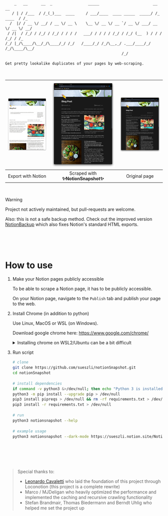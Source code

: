 ```
    _   __      __  _                _____                        __          __
   / | / /___  / /_(_)___  ____     / ___/____  ____ _____  _____/ /_  ____  / /_
  /  |/ / __ \/ __/ / __ \/ __ \    \__ \/ __ \/ __ `/ __ \/ ___/ __ \/ __ \/ __/
 / /|  / /_/ / /_/ / /_/ / / / /   ___/ / / / / /_/ / /_/ (__  ) / / / /_/ / /_
/_/ |_/\____/\__/_/\____/_/ /_/   /____/_/ /_/\__,_/ .___/____/_/ /_/\____/\__/
                                                    /_/

Get pretty lookalike duplicates of your pages by web-scraping.
```

<br>

| <img width="685" src="docs/assets/export.jpeg"> | <img width="685" src="docs/assets/snapshot.jpeg"> | <img width="685" src="docs/assets/original.jpeg"> |
| :---------------------------------------------: | :-----------------------------------------------: | :-----------------------------------------------: |
|               Export with Notion                |        Scraped with **✨NotionSnapshot✨**         |                   Original page                   |

<br>

> [!WARNING]
> Project not actively maintained, but pull-requests are welcome.
>
> Also: this is not a safe backup method. Check out the improved version [NotionBackup](https://github.com/sueszli/notionBackup) which also fixes Notion's standard HTML exports.

<br><br><br>

# How to use

1. Make your Notion pages publicly accessible

    To be able to scrape a Notion page, it has to be publicly accessible.
    
    On your Notion page, navigate to the `Publish` tab and publish your page to the web.

2. Install Chrome (in addition to python)

    Use Linux, MacOS or WSL (on Windows).

    Download google chrome here: https://www.google.com/chrome/

    <details>
    <summary>Installing chrome on WSL2/Ubuntu can be a bit difficult</summary>

    Installing headless Chrome on a Debian system may require a few extra steps:

    ```bash
    # install chrome on wsl/ubuntu
    sudo apt update && sudo apt upgrade -y
    wget https://dl.google.com/linux/direct/google-chrome-stable_current_amd64.deb
    sudo dpkg -i google-chrome-stable_current_amd64.deb
    sudo apt --fix-broken install
    rm -rf google-chrome-stable_current_amd64.deb
    ```
    </details>

3. Run script

    ```bash
    # clone
    git clone https://github.com/sueszli/notionSnapshot.git
    cd notionSnapshot

    # install dependencies
    if command -v python3 &>/dev/null; then echo "Python 3 is installed."; else echo "Python 3 is not installed."; fi
    python3 -m pip install --upgrade pip > /dev/null
    pip3 install pipreqs > /dev/null && rm -rf requirements.txt > /dev/null && pipreqs . > /dev/null
    pip3 install -r requirements.txt > /dev/null

    # run
    python3 notionsnapshot --help

    # example usage
    python3 notionsnapshot --dark-mode https://sueszli.notion.site/NotionSnapshot-Test-tiny-page-4dfa05657f774b45993542da4a8530c2
    ```

<br><br><br><br>

> Special thanks to:
> 
> -   [Leonardo Cavaletti](https://github.com/leoncvlt) who laid the foundation of this project through Loconotion (this project is a complete rewrite)
> -   Marco / MJDeligan who heavily optimized the performance and implemented the caching and recursive crawling functionality
> -   Stefan Brandmair, Thomas Biedermann and Berndt Uhlig who helped me set the project up
